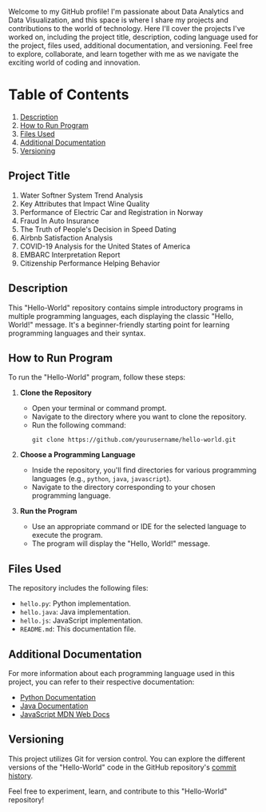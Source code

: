 Welcome to my GitHub profile! I'm passionate about Data Analytics and Data Visualization, and this space is where I share my projects and contributions to the world of technology. Here I'll cover the projects I've worked on, including the project title, description, coding language used for the project, files used, additional documentation, and versioning. Feel free to explore, collaborate, and learn together with me as we navigate the exciting world of coding and innovation.

# Table of Contents
1. [Description](#description)
2. [How to Run Program](#how-to-run-program)
3. [Files Used](#files-used)
4. [Additional Documentation](#additional-documentation)
5. [Versioning](#versioning)


## **Project Title**
1. Water Softner System Trend Analysis
2. Key Attributes that Impact Wine Quality
3. Performance of Electric Car and Registration in Norway
4. Fraud In Auto Insurance
5. The Truth of People's Decision in Speed Dating
6. Airbnb Satisfaction Analysis
7. COVID-19 Analysis for the United States of America
8. EMBARC Interpretation Report
9. Citizenship Performance Helping Behavior


## **Description**
This "Hello-World" repository contains simple introductory programs in multiple programming languages, each displaying the classic "Hello, World!" message. It's a beginner-friendly starting point for learning programming languages and their syntax.

## **How to Run Program**
To run the "Hello-World" program, follow these steps:

1. **Clone the Repository**
   - Open your terminal or command prompt.
   - Navigate to the directory where you want to clone the repository.
   - Run the following command:
     ```shell
     git clone https://github.com/yourusername/hello-world.git
     ```

2. **Choose a Programming Language**
   - Inside the repository, you'll find directories for various programming languages (e.g., `python`, `java`, `javascript`).
   - Navigate to the directory corresponding to your chosen programming language.

3. **Run the Program**
   - Use an appropriate command or IDE for the selected language to execute the program.
   - The program will display the "Hello, World!" message.

## **Files Used**
The repository includes the following files:

- `hello.py`: Python implementation.
- `hello.java`: Java implementation.
- `hello.js`: JavaScript implementation.
- `README.md`: This documentation file.

## **Additional Documentation**
For more information about each programming language used in this project, you can refer to their respective documentation:

- [Python Documentation](https://docs.python.org/3/)
- [Java Documentation](https://docs.oracle.com/en/java/)
- [JavaScript MDN Web Docs](https://developer.mozilla.org/en-US/docs/Web/JavaScript)

## **Versioning**
This project utilizes Git for version control. You can explore the different versions of the "Hello-World" code in the GitHub repository's [commit history](https://github.com/yourusername/hello-world/commits).

Feel free to experiment, learn, and contribute to this "Hello-World" repository!
